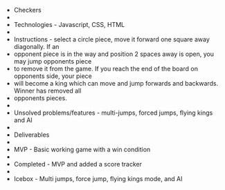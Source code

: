 * Checkers 
*
* Technologies - Javascript, CSS, HTML
*
* Instructions - select a circle piece, move it forward one square away diagonally. If an 
* opponent piece is in the way and position 2 spaces away is open, you may jump opponents piece
* to remove it from the game. If you reach the end of the board on opponents side, your piece 
* will become a king which can move and jump forwards and backwards. Winner has removed all 
* opponents pieces.
*
* Unsolved problems/features - multi-jumps, forced jumps, flying kings and AI
*
* Deliverables
*
* MVP - Basic working game with a win condition
*
* Completed - MVP and added a score tracker
*
* Icebox - Multi jumps, force jump, flying kings mode, and AI
